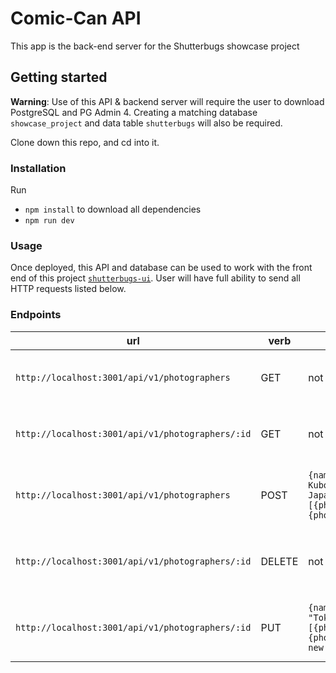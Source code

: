 # Comic-Can API

This app is the back-end server for the Shutterbugs showcase project

## Getting started
**Warning**: Use of this API & backend server will require the user to download PostgreSQL and PG Admin 4. Creating a matching database `showcase_project` and data table `shutterbugs` will also be required.

Clone down this repo, and cd into it.

### Installation
Run
- `npm install` to download all dependencies
- `npm run dev`

### Usage
Once deployed, this API and database can be used to work with the front end of this project [`shutterbugs-ui`](https://github.com/BertoCruz/shutterbugs-ui). User will have full ability to send all HTTP requests listed below.

### Endpoints

| url | verb | options | sample response |
| ----|------|---------|---------------- |
| `http://localhost:3001/api/v1/photographers` | GET | not needed | An array containing all existing Photographers: `{photographers:[{name:"Graciela Iturbide",birth_year:1942,death_year:"alive:,country_of_origin:"Mexico",based:"Coyoacan, Mexico",group_affiliations:"Mexican Council of Photography",bio:"bio info",photos: [{photo_path: "sample1.jpg",description:"description of photo"},{photo_path: "sample2.jpg",description: "description of photo"}],user_notes:"sample notes",is_favorite:true,id:1}]}`|
| `http://localhost:3001/api/v1/photographers/:id` | GET | not needed | Array of the requested photographer: `[{name:"Yael Martinez",birth_year:1984,death_year:"alive:,country_of_origin:"Mexico",based:"Taxco, Mexico",group_affiliations:"Magnum Photos",bio:"bio info",photos: [{photo_path: "sample1.jpg",description:"description of photo"},{photo_path: "sample2.jpg",description: "description of photo"}],user_notes:"sample notes",is_favorite:true,id:2}]` |
| `http://localhost:3001/api/v1/photographers` | POST | `{name: "Hiroji Kubota",birth_year:1939,death_year:"alive",country_of_origin:"Japan",based: "Tokyo, Japan",group_affiliations: "Magnum Photos",bio:"bio info", photos: [{photo_path:"sample1.jpg",description:"description of photo"},{photo_path:"sample2.jpg",description: "description of photo"}]}`| Array of created object: `[{name: "Hiroji Kubota",birth_year:1939,death_year:"alive",country_of_origin:"Japan",based: "Tokyo, Japan",group_affiliations:"Magnum Photos",bio:"bio info",photos:[{photo_path:"sample1.jpg",description:"description of photo"},{photo_path:"sample2.jpg",description: "description of photo"}]},user_notes:"",is_favorite:false,id: 10}]` |
| `http://localhost:3001/api/v1/photographers/:id` | DELETE | not needed | Array of the deleted object: `[{name:"HirojiKubota",birth_year:1939,death_year:"alive",country_of_origin:"Japan",based:"Tokyo, Japan",group_affiliations:"Magnum Photos",bio:"bio info",photos:[{photo_path:"sample1.jpg",description:"description of photo"},{photo_path:"sample2.jpg",description: "description of photo"}],user_notes:"",is_favorite:false,id:10}]` |
| `http://localhost:3001/api/v1/photographers/:id` | PUT | `{name:"HirojiKubota",birth_year:1939,death_year:"alive",country_of_origin:"Japan",based: "Tokyo, Japan",group_affiliations:"Magnum Photos",bio:"bio info",photos:[{photo_path:"sample1.jpg",description:"description of photo"},{photo_path:"sample2.jpg",description: "description of photo"}],user_notes:"One of my new favorite photographer",is_favorite:true,id:10}`| Array of the updated object: `[{name:"HirojiKubota",birth_year:1939,death_year:"alive",country_of_origin:"Japan",based: "Tokyo, Japan",group_affiliations:"Magnum Photos",bio:"bio info",photos:[{photo_path:"sample1.jpg",description:"description of photo"},{photo_path:"sample2.jpg",description: "description of photo"}],user_notes:"One of my new favorite photographer",is_favorite:true,id:10}]`|